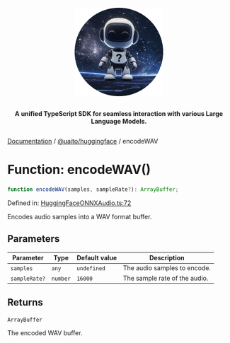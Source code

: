 <div style="display:flex; flex-direction:column; align-items:center;">
<p align="center">
  <img src="../UAITO.png" alt="UAITO Logo" width="200"/>
</p>

<p align="center">
  <strong>A unified TypeScript SDK for seamless interaction with various Large Language Models.</strong>
</p>
</div>

[Documentation](README.md) / [@uaito/huggingface](@uaito.huggingface.md) / encodeWAV

# Function: encodeWAV()

```ts
function encodeWAV(samples, sampleRate?): ArrayBuffer;
```

Defined in: [HuggingFaceONNXAudio.ts:72](https://github.com/elribonazo/uaito/blob/c30e1f36a1ae338126469442bb452130a0ac57c5/packages/huggingFace/src/HuggingFaceONNXAudio.ts#L72)

Encodes audio samples into a WAV format buffer.

## Parameters

| Parameter | Type | Default value | Description |
| ------ | ------ | ------ | ------ |
| `samples` | `any` | `undefined` | The audio samples to encode. |
| `sampleRate?` | `number` | `16000` | The sample rate of the audio. |

## Returns

`ArrayBuffer`

The encoded WAV buffer.
